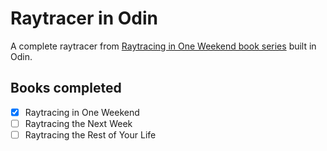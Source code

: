 # Raytracer in Odin
A complete raytracer from [Raytracing in One Weekend book series](https://raytracing.github.io/) built in Odin.

## Books completed
- [x] Raytracing in One Weekend
- [ ] Raytracing the Next Week
- [ ] Raytracing the Rest of Your Life
